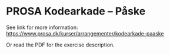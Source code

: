 # PROSA Kodearkade – Påske
See link for more information: https://www.prosa.dk/kurser/arrangementer/kodearkade-paaske

Or read the PDF for the exercise description.